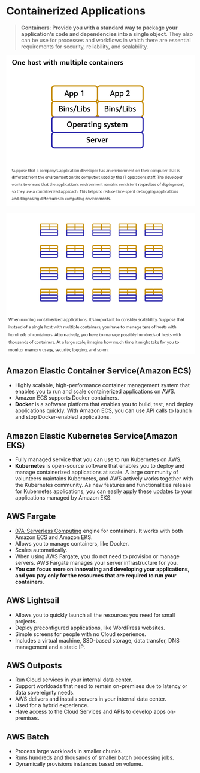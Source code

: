 # Containerized Applications
> **Containers**: **Provide you with a standard way to package your application's code and dependencies into a single object**. 
> They also can be use for processes and workflows in which there are essential requirements for security, reliability, and scalability.

![containers1](../img/containers1.png)

![containers2](../img/containers2.png)

## Amazon Elastic Container Service(Amazon ECS)
- Highly scalable, high-performance container management system that enables you to run and scale containerized applications on AWS. 
- Amazon ECS supports Docker containers. 
- **Docker** is a software platform that enables you to build, test, and deploy applications quickly. With Amazon ECS, you can use API calls to launch and stop Docker-enabled applications.
## Amazon Elastic Kubernetes Service(Amazon EKS)
- Fully managed service that you can use to run Kubernetes on AWS. 
- **Kubernetes** is open-source software that enables you to deploy and manage containerized applications at scale. A large community of volunteers maintains Kubernetes, and AWS actively works together with the Kubernetes community. As new features and functionalities release for Kubernetes applications, you can easily apply these updates to your applications managed by Amazon EKS.

## AWS Fargate
- [07A-Serverless Computing](07A-Serverless%20Computing.md) engine for containers. It works with both Amazon ECS and Amazon EKS. 
- Allows you to manage containers, like Docker.
- Scales automatically.
- When using AWS Fargate, you do not need to provision or manage servers. AWS Fargate manages your server infrastructure for you. 
- **You can focus more on innovating and developing your applications, and you pay only for the resources that are required to run your container**s.

## AWS Lightsail
- Allows you to quickly launch all the resources you need for small projects.
- Deploy preconfigured applications, like WordPress websites.
- Simple screens for people with no Cloud experience.
- Includes a virtual machine, SSD-based storage, data transfer, DNS management and a static IP.

## AWS Outposts
- Run Cloud services in your internal data center.
- Support workloads that need to remain on-premises due to latency or data sovereignty needs.
- AWS delivers and installs servers in your internal data center.
- Used for a hybrid experience.
- Have access to the Cloud Services and APIs to develop apps on-premises.

## AWS Batch
- Process large workloads in smaller chunks.
- Runs hundreds and thousands of smaller batch processing jobs.
- Dynamically provisions instances based on volume.